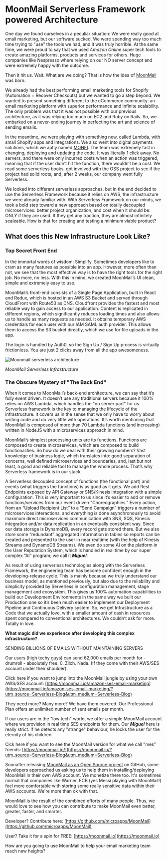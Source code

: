 # MoonMail Serverless Framework powered Architecture

One day we found ourselves in a peculiar situation: We were really good at email marketing, but our software sucked. We were spending way too much time trying to "use" the tools we had, and it was truly horrible. At the same time, we were proud to say that we used *Amazon Online* super tech tools to create amazing platforms, products and services for others. Huge companies like Nespresso where relying on our NO server concept and were extremely happy with the outcome.

Then it hit us. Wait. What are we doing? That is how the idea of [MoonMail](https://moonmail.io/?utm_source=Serverless-Blog&utm_medium=Serverless-Blog) was born.

We already had the best performing email marketing tools for Shopify (Automation + Recover Checkouts) but we wanted to go a step beyond. We wanted to present something different to the eCommerce community: an email marketing platform with superior performance and infinite scalability. The only problem was that it was not possible with our previous architecture, as it was relying too much on EC2 and Ruby on Rails. So, we embarked on a never-ending journey in perfecting the art and science of sending emails.

In the meantime, we were playing with something new, called Lambda, with small Shopify apps and integrations. We also went into digital payments solutions, which we aptly named [MONEI](https://monei.net/?utm_source=Serverless-Blog&utm_medium=Serverless-Blog). The team was extremely fast in changing, deploying and updating the code. It was literally 1 click away. No servers, and there were only incurred costs when an action was triggered, meaning that if the user didn’t hit the function, there wouldn’t be a cost. We read some serverless books, got involved with the OSS project to see if the project had solid roots, and, after 2 weeks, our company went fully Serverless.

We looked into different serverless approaches, but in the end decided to use the Serverless Framework because it relies on AWS, the infrastructure we were already familiar with. With Serverless Framework on our minds, we took a bold step toward a new approach based on totally decoupled microservices: better project organization, and cost when it should be: ONLY if they are used. If they get any traction, they are almost infinitely scaleable. How is that for creating and testing a minimum viable product?

## What does this New Infrastructure Look Like?

### Top Secret Front End

In the immortal words of wisdom: Simplify. Sometimes developers like to cram as many features as possible into an app. However, more often than not, we see that the most effective way is to have the right tools for the right job. No more, no less. With this in mind, we created MoonMail’s UI clean, simple and extremely easy to use.

MoonMail’s front-end consists of a Single Page Application, built in React and Redux, which is hosted in an AWS S3 Bucket and served through CloudFront with Route53 as DNS. Cloudfront provides the fastest and most reliable way to gain access to our application. Content is replicated in different regions, which significantly reduces loading times and also allows us to handle as many requests as needed. It obtains temporary AWS credentials for each user with our IAM SAML auth provider. This allows them to access the S3 bucket directly, which we use for file uploads in the app.

The login is handled by Auth0, so the Sign Up / Sign Up process is virtually frictionless. You are just 2 clicks away from all the app awesomeness.

![Moonmail serverless architecture](https://camo.githubusercontent.com/af0f7857357ac2b5ef5512b1b34ca06f559c2f10/68747470733a2f2f63646e2e6d6963726f617070732e636f6d2f6173736574732f696d672f6d6d76322f6d6d76322d6172636869746563747572652e706e67)

*MoonMail Serverless Infrastructure*

### The Obscure Mystery of "The Back End"

When it comes to MoonMail’s back-end architecture, we can say that it’s fully event driven. It doesn’t use any traditional servers because it 100% relies on AWS Lambda, which handles the "no server part" for us. Serverless framework is the key to managing the lifecycle of the infrastructure. It covers us in the sense that we only have to worry about writing code and do very little with operations. It’s worth mentioning that MoonMail is composed of more than 70 Lambda functions (and increasing) written in NodeJS with a microservices approach in mind.

MoonMail’s simplest processing units are its functions. Functions are composed to create microservices, which are composed to build functionalities. So how do we deal with their growing numbers? Vast knowledge of business logic, which translates into: good separation of concerns, well defined microservices and boundaries, and, last but not least, a good and reliable tool to manage the whole process. That’s why Serverless framework is in our stack.

A Serverless decoupled concept of functions (the functional part) and events (what triggers the functions) is as good as it gets. We add Rest Endpoints exposed by API Gateway or SNS/Kinesis integration with a simple configuration. This is very important to us since it’s easier to add or remove functions/services from our event driven "Choreographies." Every action, from an “Upload Recipient List” to a “Send Campaign” triggers a number of microservices interactions, and everything is done asynchronously to avoid maximum direct microservices communication with SNS, SQS, Kinesis integration and/or data replication in an eventually consistent way. Since our data storage is DynamoDB, every record gets stored there. But we also store some “redundant” aggregated information in tables so reports can be created and presented to the user in near realtime (with the help of Kinesis Streams and DynamoDB Streams). We even do some AI on the platform in the User Reputation System, which is handled in real time by our super complex “AI” program; we call it **_Miguel_**.

As result of using serverless technologies along with the Serverless Framework, the engineering team has become confident enough in the developing-release cycle. This is mainly because we truly understand our business model, as mentioned previously, but also due to the reliability and simplicity provided by Serverless in configuration management, stage management and ecosystem. This gives us 100% automation capabilities to build our Development Environments in the same way we built our Production one so it’s been much easier to implement our Deployment Pipeline and Continuous Delivery system. So, we  get Infrastructure as a Code that we actually love, with a smaller amount of cash in resources spent compared to conventional architectures. We couldn’t ask for more. Totally in love.


**What magic did we experience after developing this complex infrastructure?**

SENDING BILLIONS OF EMAILS WITHOUT MAINTAINING SERVERS

Our users (high techy guys) can send 62,000 emails per month for - drumroll - absolutely free. 0. Zilch. Nada. (If they come with their AWS/SES account under their shoulder).

Click here if you want to jump into the MoonMail jungle by using your own AWS/SES account: [https://moonmail.io/amazon-ses-email-marketing](https://moonmail.io/amazon-ses-email-marketing/?utm_source=Serverless-Blog&utm_medium=Serverless-Blog)

They need more? Many more? We have them covered. Our Professional Plan offers an unlimited number of sent emails per month.

If our users are in the "low tech" world, we offer a simple MoonMail account where we provision in real time SES endpoints for them. Our **_Miguel_** here is really strict. If he detects any "strange" behaviour, he locks the user for the eternity of his children.

Cick here if you want to see the MoonMail version for what we call "mes" friends: [https://moonmail.io/](https://moonmail.io/?utm_source=Serverless-Blog&utm_medium=Serverless-Blog)

Soonafter releasing [MoonMail as an Open Source project](https://github.com/microapps/MoonMail) on GitHub, some developers approached us asking us to help them in installing/deploying MoonMail in their own AWS account. We monetize there too. It's sometimes normal that companies like Warner, FCB (yes Messi playing with MoonMail!) feel more comfortable with storing some really sensitive data within their AWS accounts. We're more than ok with that.

MoonMail is the result of the combined efforts of many people. Thus, we would love to see how you can contribute to make MoonMail even better, greater, faster, and smarter.

Developer? Contribute here: [https://github.com/microapps/MoonMail](https://github.com/microapps/MoonMail)

User? Take it for a spin for FREE: [https://moonmail.io](https://moonmail.io)

How are you going to use MoonMail to help your email marketing team reach new heights?
